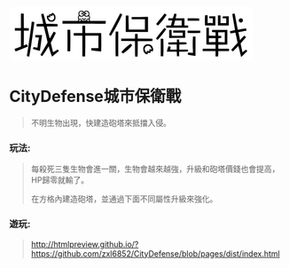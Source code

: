 ![citydefend](https://github.com/zxl6852/CityDefense/blob/master/src/assets/images/citydefend.png "citydefend") 
# CityDefense城市保衛戰
>
> 不明生物出現，快建造砲塔來抵擋入侵。

### 玩法:
> 每殺死三隻生物會進一關，生物會越來越強，升級和砲塔價錢也會提高，HP歸零就輸了。
>
> 在方格內建造砲塔，並通過下面不同屬性升級來強化。

### 遊玩:
> http://htmlpreview.github.io/?https://github.com/zxl6852/CityDefense/blob/pages/dist/index.html
